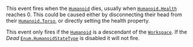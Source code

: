 This event fires when the [`Humanoid`](https://create.roblox.com/docs/reference/engine/classes/Humanoid) dies, usually when
[`Humanoid.Health`](https://create.roblox.com/docs/reference/engine/classes/Humanoid#Health) reaches 0. This could be caused either by
disconnecting their head from their [`Humanoid.Torso`](https://create.roblox.com/docs/reference/engine/classes/Humanoid#Torso), or directly
setting the health property.

This event only fires if the [`Humanoid`](https://create.roblox.com/docs/reference/engine/classes/Humanoid) is a descendant of the
[`Workspace`](https://create.roblox.com/docs/reference/engine/classes/Workspace). If the *Dead* [`Enum.HumanoidStateType`](https://create.roblox.com/docs/reference/engine/enums/HumanoidStateType) is disabled it
will not fire.